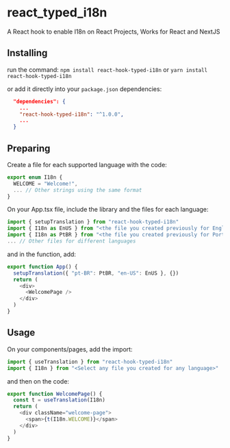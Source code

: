 # react_typed_i18n

A React hook to enable I18n on React Projects, Works for React and NextJS

## Installing

run the command:
`npm install react-hook-typed-i18n` or `yarn install react-hook-typed-i18n`

or add it directly into your `package.json` dependencies:

```json
  "dependencies": {
    ...
    "react-hook-typed-i18n": "^1.0.0",
    ...
  }
```

## Preparing

Create a file for each supported language with the code:

```javascript
export enum I18n {
  WELCOME = "Welcome!",
  ... // Other strings using the same format
}
```

On your App.tsx file, include the library and the files for each language:

```javascript
import { setupTranslation } from "react-hook-typed-i18n"
import { I18n as EnUS } from "<the file you created previously for English>"
import { I18n as PtBR } from "<the file you created previously for Portuguese>"
... // Other files for different languages
```

and in the function, add:

```javascript
export function App() {
  setupTranslation({ "pt-BR": PtBR, "en-US": EnUS }, {})
  return (
    <div>
      <WelcomePage />
    </div>
  )
}
```

## Usage

On your components/pages, add the import:

```javascript
import { useTranslation } from "react-hook-typed-i18n"
import { I18n } from "<Select any file you created for any language>"
```

and then on the code:

```javascript
export function WelcomePage() {
  const t = useTranslation(I18n)
  return (
    <div className="welcome-page">
      <span>{t(I18n.WELCOME)}</span>
    </div>
  )
}
```
